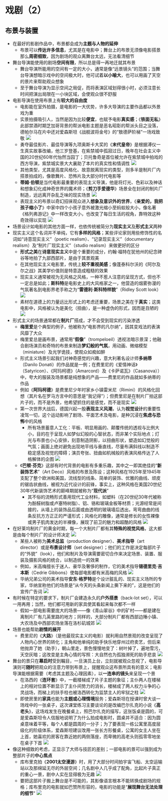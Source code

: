 # 戏剧（2）
## 布景与装置
* 在最好的影剧作品中，布景都会成为**主题与人物的延伸**
  * 布景可以**传达许多信息**，尤其是在电影中；舞台上的布景无须像电影搭景那么**周密细致**，因为剧场的观众离舞台太远，无法看清细节
* 舞台导演能使用的剧场**空间有限**，所以总是得一再地迁就其布景
  * 舞台导演所能用的空间有一定的大小，通常是像“远景镜头”的范围；当舞台导演想暗示戏中的空间极大时，他可试着**以小喻大**，也可以用画了天空的景片来帮助观众想象
  * 至于舞台导演为显示空间之局促，而将表演区域划得很小时，必须注意长时间把演出局限在一小块区域，会使观众很不舒服
* 电影导演在使用布景上有**较大的自由度**
  * 电影能在室外拍摄，是电影的一大优势，许多大导演的主要作品都以外景戏为重
  * 实景拍摄吸引人，当然是因为比较**便宜**，也赋予电影**真实感**；《**铁面无私**》此部禁酒时期芝加哥背景的帮派电影主题是恶名昭彰的帮派头目之没落，德帕尔马在片中还对爱森斯坦《战舰波将金号》的“敖德萨阶梯”一场戏致敬
![](images/2023-07-14-21-09-31.png)
  * 勇夺最佳影片、最佳导演等九项奥斯卡大奖的《**末代皇帝**》是根据溥仪一生真实故事改编，他三岁登基，在紫禁城中孤寂过日，晚年在社会主义中国的20世纪60年代怡然当园丁；贝托鲁奇是首位被允许在紫禁城中拍戏的西方导演，紫禁城实景大大襄助了本片的真实性和情调性
![](images/2023-07-14-21-10-40.png)
  * 其他类型，尤其是高度风格化、故意脱离现实的类型，则多半是制片厂内搭景拍成的，像歌舞片、恐怖片及大部分时代电影等
  * **蒂姆·伯顿**是当代电影最重要的表现主义导演，他是将灯光、色彩以及神话和想象幻化成神奇世界的魔术师；《**剪刀手爱德华**》场景全在封闭的制片厂制造，远远离开杂乱乏味的现实场景
![](images/2023-07-14-21-15-05.png)
  * 表现主义的布景以奇幻招徕观众进入**想象及意识外的世界**，《**亲爱的，我把孩子缩小了**》中家中四个小孩子意外被激光缩小至蚂蚁般大小，像名著《格列弗游记》中一样改变大小，也改变了每日生活的视角，靠特效这种奇效得以实现
![](images/2023-07-14-21-16-42.png)
* 场景设计如电影的其他方面一样，也依传统被简分为**现实主义**及**形式主义**两种
* 现实主义这个名词并不单纯，它有**多样的风格**；某些评论家则用些修饰性的名词如“诗意现实主义”（poetic realism）、“记录现实主义”（documentary realism）及“制片厂现实主义”（studio realism）来做更好的区分
  * **形式之美**在**诗意现实主义**中是个重要的成分，约翰·福特在犹他州的纪念碑谷等地拍了九部西部片，是由于其景观美
  * 在其他现实主义电影里，传统上**较不重视美感**；像蓬泰科尔沃的《阿尔及尔之战》其美学价值则是特意造成粗糙的效果
  * 现实主义通常被视为无风格之风格，一种不惹人注意的呈现方式，但也不一定总是如此；**斯科特**是电影史上的大风格家之一，他营造的烟雾弥漫的气氛著名到电影界老手称之为“**雷德利·斯科特样貌**”（Ridley Scott look）
![](images/2023-07-14-21-26-46.png)
  * 素材在道德上的力量远比形式上的考虑还重要，场景之美在于**真实**；这类电影中，风格被认为是美化（扭曲），是一种虚伪的形式，因而是丑陋的
![](images/2023-07-14-21-25-39.png)
* 形式主义的场景通常都在**制片厂**搭成，才不会受到现实的污染渗透
  * **梅里爱**是个典型的例子，他被称为“电影界的凡尔纳”，因其变戏法的表演风靡了大众
  * 梅里爱总是画布景，通常用“**假像**”（trompeloeil）透视法暗示景深；他融合剧场演员和奇特的布景来制造**梦幻般的气氛**，用动画、微缩模型（miniature）及光学诡技，使观众如痴如醉
  * 形式主义场景引起我们对神奇感觉的兴趣，意大利著名设计师**多纳蒂**（Danilo Donati）的作品就是一例；在费里尼的《爱情神话》（Satyricon）、《阿玛柯德》（Amarcord）及《卡萨诺瓦》（Casanova））中，夸大的服装及场景都是纯想象的产品——费里尼的作品就如多纳蒂的作品
  * 例如《**阿玛柯德**》是费里尼少年时家乡小镇雷米尼（Rimini）的风格化回想（其片名在罗马方言中的意思是“我记得”）；但费里尼是在制片厂拍这部片子的，而不是外景，他希望抓住的是感觉，而不是现实
![](images/2023-07-14-21-30-24.png)
  * 第一次世界大战后，德国兴起一股**表现主义风潮**，认为**视觉设计**的重要性凌驾一切，这个运动影响了剧场、平面艺术及电影，是种沉浸在**焦虑与恐怖**中的风格
    * 所有场景蓄意人工化：平板、明显用画的、颠覆传统的透视与比例大小，目的在于呈现人如梦似幻般的心智状态，而非某个实际地点；灯光与布景也小心安排，刻意制造阴影，以扭曲形状，塑造如幻觉般的气氛；画面上绝对避免出现地平线与垂直线，尽量布满斜线以制造不稳定感及视觉的障碍；演员夸张、扭曲如机械般的表演风格传达了人格解体的企图
![](images/2023-07-14-21-20-12.png)
  * 《**巴顿·芬克**》这部有时代背景的电影有多重乐趣，其中之一即其绝佳的“**新装饰艺术**”（Art Deco）风格的布景及陈设；这种风格在1925年至1945年支配了整个欧洲和美国，流线型的线条、简单的装饰、优雅的曲线、顽皮的锯齿状曲线，被视为近代设计的前锋，事实上，这种风格在美国20世纪30年代新装饰艺术的巅峰期就被称为“**现代派**”
    * 其不俗的流畅形式善用现代工业材料，如塑料（在20世纪30年代被称为酚醛树脂或卢塞特树脂）、铝、铬和玻璃金板等材质；光源经常是间接的，从墙上的装饰品后面或由透明的玻璃墙后透出，弯弯曲曲的线条反抗方方正正的严谨形式；风格化的雕像，通常是修长的女性裸像或男子肌肉发达的半裸像，展现了前卫的魅力和超酷的风格
![](images/2023-07-14-21-24-35.png)
* 在好莱坞制片厂的黄金时期，每一个大制片厂都有其**特殊的视觉风格**，这大都是由每个制片厂的设计师决定
![](images/2023-07-14-21-18-40.png)
  * 某些人被称为**美术总监**（production designer）、**美术指导**（art director）或是**布景设计师**（set designer）；他们的工作是决定每部片子的“外貌”（look），他们和制片及导演需要密切合作来决定场景、装置、服装及摄影风格的统合，以制造统一的效果
  * 例如，米高梅擅长于迷人、豪华及奢侈的制作，它的美术指导**锡德里克·吉本斯**（Cedrie Gibbons）使每部电影都有米高梅的风格
![](images/2023-07-14-21-27-33.png)
  * 华纳兄弟公司的美术指导**安东·格罗特**是个设计脏乱的、现实主义场所的专家，华纳宣称他们的场景是“从今天的头条新闻上撕下来的”，这是他们的宣传广告词
![](images/2023-07-14-21-28-01.png)
* 有时候在特定的要求下，制片厂会建造永久的**户外搭景**（back-lot set），可以一用再用；当然，他们都可用新的家具使其看起来每次都不一样
  * 假如一部电影需要庞大的场景——像《青山翠谷》中的矿村——都是建在离制片厂有几英里路的地方；同样的，大部分制片厂都有西部边陲小镇、大农场及中西部农场坐落在洛杉矶城郊
![](images\2023-07-14-21-29-00.png)
* 场景也能帮助**剧情的展开**
  * 费里尼的《**大路**》（是他最现实主义的电影）就利用自然景观的改变呈现了人物内心世界的转化；主角和他单纯的助手快乐地穿州过府卖艺，但后来他抛弃了她（助手），朝山里走，景色慢慢地变了：树叶掉了，遍地雪污，天空灰暗；这改变是主角心情的写照：大自然也为孤独濒死的助手悲哀
![](images/2023-07-14-21-35-16.png)
* 舞台的景只在**幕启时**受到瞩目，一旦演员上台，立刻就被观众忽视了，电影导演则可**随时**把观众的注意力带到布景上，提醒观众这布景所具有的意义；电影导演能根据需要（考虑其主题及心理因素），以**一连串的镜头**来呈现一个景
  * 在洛西的《**连环套**》中，一截楼梯成了片子主题的象征；主仆两人在楼梯上的相对位置不断显示了主仆间势力的消长，楼梯成了两人权力斗争的心灵战场，而梯上的扶手柱也被洛西转化为监禁主人的牢狱之柱
![](images/2023-07-14-21-38-23.png)
  * 即使房里的**家具**也能为**主题或心理情境**服务；爱森斯坦在授课时曾大谈一场戏中的一张桌子，这次课堂练习主要谈论的是改编巴尔扎克的小说《**高老头**》，这场戏发生在晚餐桌上，照巴尔扎克的描写，这张饭桌是圆的，可是爱森斯坦令人信服地说明了为什么拍成电影时，圆桌并不适合：因为圆桌意味着平等，每个人都是圆周的一分子；为了要表现一栋公寓里高度层级化的阶级体系，爱森斯坦建议改用一张长方形餐桌，公寓的女主人坐在上首，她喜欢的房客在靠近她的两侧落座，而卑微的高老头则孤零零地坐在桌子下首
![](images/2023-07-14-21-32-09.png)
* 像这种细致的考虑，正显示了大师与技匠的差别；一部电影的景可以强到成为整部片子的**中心焦点**
  * 库布里克拍《**2001太空漫游**》时，用了大部分时间拍宇宙飞船、太空运输站以及那绵延无尽的外层空间；几名剧中人几乎成了配角，比起片子真正的重心一景，剧中人实在显得极为无趣
![](images/2023-07-14-21-40-02.png)
  * 要把这部片子搬上舞台是不可能的，其影像语言根本不能转换成剧场的规格；库布里克的电影就如巴赞所形容的，电影的功能是“**展现舞台无法处理的细节**”
![](images/2023-07-14-21-07-35.png)